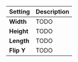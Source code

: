 | Setting    | Description |
| :--------- | :---------- |
| **Width**  | TODO       |
| **Height** | TODO       |
| **Length** | TODO       |
| **Flip Y** | TODO       |